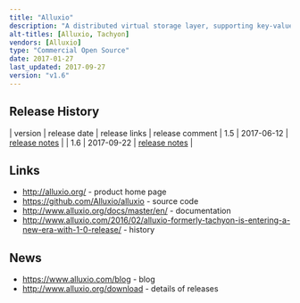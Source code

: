 ```yaml
---
title: "Alluxio"
description: "A distributed virtual storage layer, supporting key-value and filesystem interfaces (including HDFS compatibility and a FUSE driver) with support for a range of computation and storage frameworks (including Spark, MapReduce, HBase and Hive) over multiple storage layers (including in-memory, local, network, cloud and cluster file systems) with the ability to create unified and tiered storage, for example to create an in memory filesystem backed by disk to accelerate analytics jobs.  Supports a POSIX like access control model, and a CLI and web interface for browsing the storage layer and an S3 compatible API.  Java based, Open Source under the Apache 2.0 licence, hosted on GitHub, with development led by Alluxio (with significant external contributions), although they don't appear to yet provide commercial support (but do provide training).  Started in December 2012, open sourced in April 2013, with a v1.0 release in February 2016.  Formally known as Tachyon."
alt-titles: [Alluxio, Tachyon]
vendors: [Alluxio]
type: "Commercial Open Source"
date: 2017-01-27
last_updated: 2017-09-27
version: "v1.6"
---
```

## Release History

| version | release date | release links | release comment
| 1.5 | 2017-06-12 | [release notes](http://www.alluxio.org/download/releases/alluxio-150-release) |
| 1.6 | 2017-09-22 | [release notes](http://www.alluxio.org/download/releases/alluxio-160-release) |

## Links

* <http://alluxio.org/> - product home page
* <https://github.com/Alluxio/alluxio> - source code
* <http://www.alluxio.org/docs/master/en/> - documentation
* <http://www.alluxio.com/2016/02/alluxio-formerly-tachyon-is-entering-a-new-era-with-1-0-release/> - history

## News

* <https://www.alluxio.com/blog> - blog
* <http://www.alluxio.org/download> - details of releases